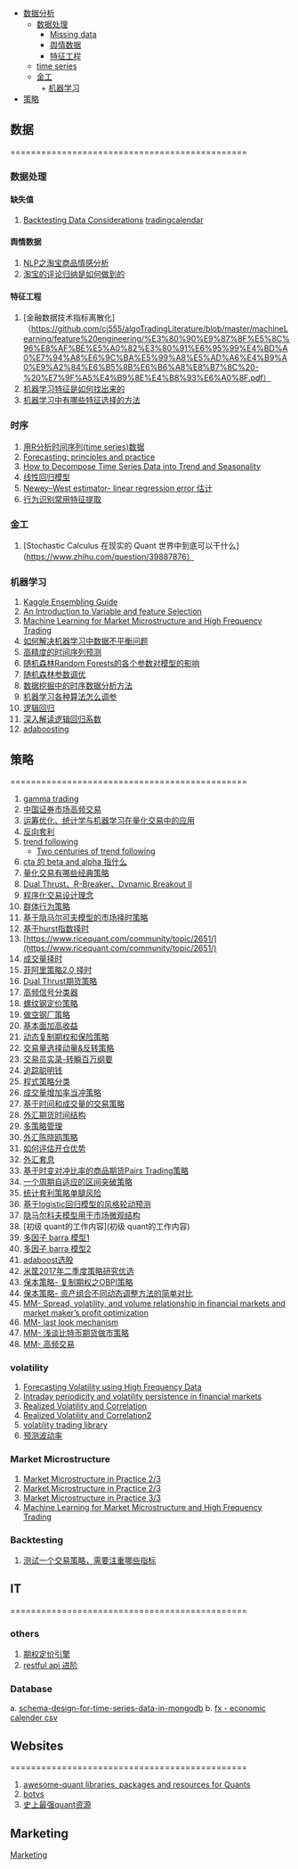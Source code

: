 
- [数据分析](https://github.com/cj555/algoTradingLiterature/blob/master/index.md#数据)  
   + [数据处理](https://github.com/cj555/algoTradingLiterature/blob/master/index.md#数据处理)    
      * [Missing data](https://github.com/cj555/algoTradingLiterature/blob/master/index.md#缺失值)       
      * [舆情数据](https://github.com/cj555/algoTradingLiterature/blob/master/index.md#舆情数据)   
      * [特征工程](https://github.com/cj555/algoTradingLiterature/blob/master/index.md#特征工程)    
   + [time series](https://github.com/cj555/algoTradingLiterature/blob/master/index.md#时序)      
   + [金工](https://github.com/cj555/algoTradingLiterature/blob/master/index.md#金工)          
   + [机器学习](https://github.com/cj555/algoTradingLiterature/blob/master/index.md#机器学习)    
- [策略](https://github.com/cj555/algoTradingLiterature/blob/master/index.md#策略)      
  


## 数据
==============================================
### 数据处理

#### 缺失值

1. [Backtesting Data Considerations](http://www.bespokeoptions.com/blog/2015/05/14/backtesting-data-considerations)
[tradingcalendar](https://github.com/quantopian/zipline/blob/master/zipline/utils/tradingcalendar.py)

#### 舆情数据

1. [NLP之淘宝商品情感分析](https://github.com/cj555/algoTradingLiterature/blob/master/strategies/NLP%E4%B9%8B%E6%B7%98%E5%AE%9D%E5%95%86%E5%93%81%E8%AF%84%E8%AE%BA%E6%83%85%E6%84%9F%E5%88%86%E6%9E%90.pdf)
2. [淘宝的评论归纳是如何做到的](https://www.zhihu.com/question/20905103)

#### 特征工程
1. [金融数据技术指标离散化]（https://github.com/cj555/algoTradingLiterature/blob/master/machineLearning/feature%20engineering/%E3%80%90%E9%87%8F%E5%8C%96%E8%AF%BE%E5%A0%82%E3%80%91%E6%95%99%E4%BD%A0%E7%94%A8%E6%9C%BA%E5%99%A8%E5%AD%A6%E4%B9%A0%E9%A2%84%E6%B5%8B%E6%B6%A8%E8%B7%8C%20-%20%E7%9F%A5%E4%B9%8E%E4%B8%93%E6%A0%8F.pdf）
2. [机器学习特征是如何找出来的](https://www.zhihu.com/question/41659582)
3. [机器学习中有哪些特征选择的方法](https://www.zhihu.com/question/28641663)


### 时序  
1. [用R分析时间序列(time series)数据](http://www.cnblogs.com/sylvanas2012/p/4328861.html)
2. [Forecasting: principles and practice](https://github.com/cj555/algoTradingLiterature/blob/master/fpp-notes.pdf)
3. [How to Decompose Time Series Data into Trend and Seasonality](http://machinelearningmastery.com/decompose-time-series-data-trend-seasonality/)
4. [线性回归模型](https://github.com/cj555/algoTradingLiterature/blob/master/strategies/lr.md)
5. [Newey–West estimator- linear regression error 估计](https://en.wikipedia.org/wiki/Newey%E2%80%93West_estimator)
6. [行为识别常用特征提取](https://www.zhihu.com/question/41068341)


### 金工
1. [Stochastic Calculus 在现实的 Quant 世界中到底可以干什么](https://www.zhihu.com/question/39887876）



### 机器学习

1. [Kaggle Ensembling Guide](http://mlwave.com/kaggle-ensembling-guide/)
2. [An Introduction to Variable and feature Selection](http://www.jmlr.org/papers/volume3/guyon03a/guyon03a.pdf)
3. [Machine Learning for Market Microstructure and High Frequency Trading](https://www.cis.upenn.edu/~mkearns/papers/KearnsNevmyvakaHFTRiskBooks.pdf)
4. [如何解决机器学习中数据不平衡问题](http://www.zhaokv.com/2016/01/learning-from-imbalanced-data.html)
5. [高精度的时间序列预测](https://www.zhihu.com/question/21229371)
6. [随机森林Random Forests的各个参数对模型的影响](https://www.zhihu.com/question/36511737)
7. [随机森林参数调优](http://tankle.github.io/2015/06/11/Random-Forest-parameter-turning.html)
8. [数据挖掘中的时序数据分析方法](http://www.cad.zju.edu.cn/home/vagblog/?p=1727)
9. [机器学习各种算法怎么调参](https://www.zhihu.com/question/34470160)
10. [逻辑回归](http://blog.yhat.com/posts/logistic-regression-and-python.html)
11. [深入解读逻辑回归系数](深入解读Logistic回归结果)
12. [adaboosting](http://www.procedurego.com/article/66939.html)



## 策略
==============================================
1. [gamma trading]()
2. [中国证券市场高频交易](https://www.zhihu.com/question/31986003)
3. [运筹优化、统计学与机器学习在量化交易中的应用](https://zhuanlan.zhihu.com/p/27245971)
4. [反向套利]()
5. [trend following]()
   - [Two centuries of trend following](https://arxiv.org/pdf/1404.3274.pdf)
6. [cta 的 beta and alpha 指什么](https://www.zhihu.com/question/48686896)   
7. [量化交易有哪些经典策略](https://www.zhihu.com/question/26594258)
8. [Dual Thrust、R-Breaker、Dynamic Breakout II](https://www.botvs.com/bbs-topic/50)
9. [程序化交易设计理念](https://www.zhihu.com/topic/19631049/hot)
10. [群体行为策略](http://mp.weixin.qq.com/s?__biz=MzA5NzEzNDk4Mw==&mid=208480402&idx=1&sn=46a21a3a454cb5d639750b845aed33b1&3rd=MzA3MDU4NTYzMw==&scene=6#rd)
11. [基于隐马尔可夫模型的市场择时策略](https://uqer.io/community/share/56ec30bf228e5b887be50b35)
12. [基于hurst指数择时](https://www.ricequant.com/community/topic/2263/)        
13. [https://www.ricequant.com/community/topic/2651/](https://www.ricequant.com/community/topic/2651/)
14. [成交量择时](https://www.ricequant.com/community/topic/2616/)
15. [菲阿里策略2.0 择时](https://www.ricequant.com/community/topic/2469/) 
16. [Dual Thrust期货策略](https://www.ricequant.com/community/topic/2473//2)
17. [高频信号分类器](https://www.ricequant.com/community/topic/864)
18. [螺纹钢定价策略](https://www.ricequant.com/community/topic/2378/)
19. [做空钢厂策略](https://www.ricequant.com/community/topic/953/)
20. [基本面加高收益](https://www.ricequant.com/community/topic/460/)
21. [动态复制期权和保险策略](https://www.ricequant.com/community/topic/1443//6)
22. [交易量选择动量&反转策略](https://www.ricequant.com/community/topic/1484/)
23. [交易员实录-转瞬百万纲要](https://github.com/cj555/algoTradingLiterature/blob/master/strategies/jiaoyiyuanshilu.md)
24. [追踪聪明钱](https://zhuanlan.zhihu.com/p/21653794)
25. [程式策略分类](http://wenschair.blogspot.sg/2013/09/blog-post_25.html)
26. [成交量增加率当冲策略](http://rane1220.pixnet.net/blog/post/87532798-%E7%A8%8B%E5%BC%8F%E4%BA%A4%E6%98%93@%E6%88%90%E4%BA%A4%E9%87%8F%E5%A2%9E%E5%8A%A0%E7%8E%87%E7%95%B6%E6%B2%96%E7%AD%96%E7%95%A5)
27. [基于时间和成交量的交易策略](http://www.f-158.com/show.php?contentid=591)
28. [外汇期货时间结构](http://rane1220.pixnet.net/blog/post/105010433)
29. [多策略管理](http://wenschair.blogspot.sg/2017/02/blog-post.html)
30. [外汇陈晓鸥策略](https://github.com/cj555/algoTradingLiterature/blob/master/strategies/chenxiaoou1.md)
31. [如何评估开仓优势](https://zhuanlan.zhihu.com/p/20216931?refer=fuyidai)
32. [外汇套息](https://zhuanlan.zhihu.com/p/20216931?refer=fuyidai)
33. [基于时变对冲比率的商品期货Pairs Trading策略](https://zhuanlan.zhihu.com/p/26159365?utm_medium=social&utm_source=wechat_session&from=singlemessage&isappinstalled=1)
34. [一个周期自适应的区间突破策略](https://github.com/cj555/algoTradingLiterature/blob/master/strategies/zishiying.md)
35. [统计套利策略单腿风险](https://www.zhihu.com/question/58031732)        
36. [基于logistic回归模型的风格轮动预测](https://github.com/cj555/algoTradingLiterature/blob/master/strategies/%E5%9F%BA%E4%BA%8Elogistic%E5%9B%9E%E5%BD%92%E6%A8%A1%E5%9E%8B%E7%9A%84%E9%A3%8E%E6%A0%BC%E8%BD%AE%E5%8A%A8%E9%A2%84%E6%B5%8B%20-%20%E5%8D%8E%E5%B0%94%E8%A1%97%E8%A7%81%E9%97%BB.pdf)
37. [隐马尔科夫模型用于市场微观结构](https://github.com/cj555/algoTradingLiterature/blob/master/strategies/%E9%9A%90%E9%A9%AC%E5%B0%94%E5%8F%AF%E5%A4%AB%E6%A8%A1%E5%9E%8B%E5%9C%A8%E9%87%91%E8%9E%8D%E9%A2%86%E5%9F%9F%E5%BA%94%E7%94%A8%E5%89%8D%E6%99%AF%E5%A6%82%E4%BD%95%EF%BC%9F%20-%20%E7%9F%A5%E4%B9%8E.pdf)
38. [初级 quant的工作内容](初级 quant的工作内容)
39. [多因子 barra 模型1](https://github.com/cj555/algoTradingLiterature/blob/master/strategies/%E5%A4%9A%E5%9B%A0%E5%AD%90Barra%E6%A8%A1%E5%9E%8B1.pdf)
40. [多因子 barra 模型2](https://github.com/cj555/algoTradingLiterature/blob/master/strategies/%E5%A4%9A%E5%9B%A0%E5%AD%90Barra%E6%A8%A1%E5%9E%8B2.pdf)
41. [adaboost选股](https://github.com/cj555/algoTradingLiterature/blob/master/strategies/adaboost%20%E9%80%89%E8%82%A1.pdf)
42. [米筐2017年二季度策略研究优选](https://www.ricequant.com/community/topic/3541)
43. [保本策略- 复制期权之OBPI策略](https://github.com/cj555/algoTradingLiterature/blob/master/strategies/%E8%AE%BA%E5%A6%82%E4%BD%95%E4%BC%98%E9%9B%85%E5%9C%B0%E5%A4%8D%E5%88%B6%E6%9C%9F%E6%9D%83%E4%B9%8BOBPI%E7%AD%96%E7%95%A5.pdf)
44. [保本策略- 资产组合不同动态调整方法的简单对比](https://github.com/cj555/algoTradingLiterature/blob/master/strategies/%E8%B5%84%E4%BA%A7%E7%BB%84%E5%90%88%E4%B8%8D%E5%90%8C%E5%8A%A8%E6%80%81%E8%B0%83%E6%95%B4%E6%96%B9%E6%B3%95%E7%9A%84%E7%AE%80%E5%8D%95%E5%AF%B9%E6%AF%94.pdf)
45. [MM- Spread, volatility, and volume relationship in financial markets and market maker’s profit optimization](https://arxiv.org/pdf/1606.07381.pdf)
46. [MM- last look mechanism](http://thefxview.com/2014/07/16/what-is-last-look-in-forex/)
47. [MM- 浅谈比特币期货做市策略](https://github.com/cj555/algoTradingLiterature/blob/master/strategies/marketmakingcoin.md)
48. [MM- 高频交易](https://github.com/cj555/algoTradingLiterature/tree/master/strategies)

### volatility
1. [Forecasting Volatility using High Frequency Data](http://citeseerx.ist.psu.edu/viewdoc/download?doi=10.1.1.458.6732&rep=rep1&type=pdf)
2. [Intraday periodicity and volatility persistence in financial markets](http://public.econ.duke.edu/~boller/Published_Papers/joef_97.pdf)
3. [Realized Volatility and Correlation](http://www.ssc.upenn.edu/~fdiebold/papers/paper29/temp.pdf)
4. [Realized Volatility and Correlation2](http://www.ssc.upenn.edu/~fdiebold/papers/paper31/final2.pdf)
5. [volatility trading library](https://github.com/jasonstrimpel/volatility-trading)
6. [预测波动率](https://www.zhihu.com/question/19770602)

### Market Microstructure
1. [Market Microstructure in Practice 2/3](http://helper.ipam.ucla.edu/publications/fmws2/fmws2_12691.pdf)
2. [Market Microstructure in Practice 2/3](http://helper.ipam.ucla.edu/publications/fmws2/fmws2_12703.pdf)
3. [Market Microstructure in Practice 3/3](http://helper.ipam.ucla.edu/publications/fmws2/fmws2_12704.pdf)
4. [Machine Learning for Market Microstructure and High Frequency Trading](https://www.cis.upenn.edu/~mkearns/papers/KearnsNevmyvakaHFTRiskBooks.pdf)


### Backtesting

1. [测试一个交易策略，需要注重哪些指标](https://www.zhihu.com/question/26028390)

## IT
==============================================

### others
1. [期权定价引擎](https://github.com/cj555/algoTradingLiterature/blob/master/IT/optionpricing.md)
2. [restful api 进阶](https://zhuanlan.zhihu.com/p/24832193)

### Database
a. [schema-design-for-time-series-data-in-mongodb](https://www.mongodb.com/blog/post/schema-design-for-time-series-data-in-mongodb)
b. [fx - economic calender csv](https://www.fxstreet.com/economic-calendar)



## Websites
==============================================

1. [awesome-quant libraries, packages and resources for Quants](https://github.com/wilsonfreitas/awesome-quant) 
2. [botvs](https://www.botvs.com/competition)
3. [史上最强quant资源](https://zhuanlan.zhihu.com/p/26191964?utm_medium=social&utm_source=wechat_session&from=singlemessage&isappinstalled=1)

## Marketing
[Marketing](https://github.com/cj555/algoTradingLiterature/blob/master/marketing/index.md)





